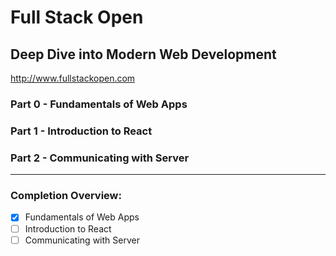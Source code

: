 # Full Stack Open

## Deep Dive into Modern Web Development

http://www.fullstackopen.com

### Part 0 - Fundamentals of Web Apps

### Part 1 - Introduction to React

### Part 2 - Communicating with Server

---

### Completion Overview:

- [x] Fundamentals of Web Apps
- [ ] Introduction to React
- [ ] Communicating with Server
